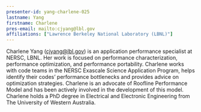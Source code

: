 ```yaml
---
presenter-id: yang-charlene-025
lastname: Yang
firstname: Charlene
pres-email: mailto:cjyang@lbl.gov
affiliations: ["Lawrence Berkeley National Laboratory (LBNL)"]
---
```

Charlene Yang (<cjyang@lbl.gov>) is an application performance
specialist at NERSC, LBNL. Her work is focused on performance
characterization, performance optimization, and performance
portability. Charlene works with code teams in the NERSC Exascale
Science Application Program, helps identify their codes’ performance
bottlenecks and provides advice on optimization strategies. Charlene
is an advocate of Roofline Performance Model and has been actively
involved in the development of this model. Charlene holds a PhD degree
in Electrical and Electronic Engineering from The University of
Western Australia.
